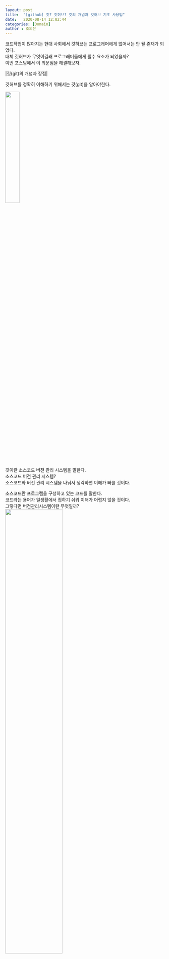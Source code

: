 ```yaml
---
layout: post
title:  "[github] 깃? 깃허브? 깃의 개념과 깃허브 기초 사용법"
date:   2020-08-14 12:02:44
categories: [Domain]
author : 조의찬
---
```


코드작업이 많아지는 현대 사회에서 깃허브는 프로그래머에게 없어서는 안 될 존재가 되었다. <br>
대체 깃허브가 무엇이길래 프로그래머들에게 필수 요소가 되었을까? <br>
이번 포스팅에서 이 의문점을 해결해보자.<br>


|깃(git)의 개념과 장점|

깃허브를 정확히 이해하기 위해서는 깃(git)을 알아야한다.<br>

<img src="{{ site.baseurl }}/images/d4/d4_0.png" width="30%" height="30%">


<p>깃이란 소스코드 버전 관리 시스템을 말한다.<br>
소스코드 버전 관리 시스템? <br>
소스코드와 버전 관리 시스템을 나눠서 생각하면 이해가 빠를 것이다.<br></p>
소스코드란 프로그램을 구성하고 있는 코드를 말한다.<br>
코드라는 용어가 일생활에서 접하기 쉬워 이해가 어렵지 않을 것이다.<br>
그렇다면 버전관리시스템이란 무엇일까? <br>


<img src="{{ site.baseurl }}/images/d4/d4_1.png" width="60%" height="60%">

개발자는 프로그램을 만들 때 수차례 작업을 통해 프로그램을 완성할 것이다. <br>
또 이미 프로그램이 출시되었어도 더 나은 결과물을 위해 계속 개정을 거치게 된다. <br>
이런 과정을 수차례 반복하다보면 개발자는 자신이 언제 어떤 작업을 했는지 기억하기 어려워진다. <br>
그래서 등장한 개념이 바로 버전이다.<br>
버전은 작업을 완성할때마다 해당시점을 기록해놓은 것을 말한다.<br>
8월 12일의 결과물은 버전 1, 8월 13일의 결과물은 버전2,.... <br>
이런 식으로 작업완성시점을 버전으로 기록해두면 개발자는 자신의 코드를 보수하거나 개발할 때 큰 도움을 받을 수 있다. <br>
즉, 버전관리시스템이란 개발자가 원하는 시점(버전)으로 이동해 작업할 수 있게 해주는 것을 말한다. 

<p>그렇다면 왜 개발자들은 깃을 사용할까? <br>
깃(git)은 대표적으로 다음과 같은 장점이 있다. <br>
1. 오류가 발생하거나 소스코드끼리 충돌할 때 무사히 기존작업시점으로 돌아갈 수 있다.<br>
2. 협업이 가능해진다. <br>
이러한 장점은 프로그램 개발을 할때 매우 중요한 요소이다. 따라서 깃은 프로그래머들에게 빼놓을 수 없는 존재로 자리잡고 있다.</p>




|그러면 깃허브(git)는??|

<img src="{{ site.baseurl }}/images/d4/d4_2.png" width="60%" height="60%">


깃허브는 깃(git)을 호스팅해주는 대표적인 사이트다.<br>
깃(git)을 웹으로 호스팅함으로써  개발자는 인터넷을 통해 깃(git)을 관리할 수 있다.<br>
깃(git) 호스팅 사이트는 깃허브(GITHUB) 이외에도 GITLAB.com, BITBUTCKET.org 등 다양하다.<br>
그런데 깃허브(GITHUB)를 제일 많이 사용하다보니 깃허브(GITHUB)가 깃 호스팅 사이트의 대명사로 쓰인다.<br>


종합해보면 다음과 같다. <br>
**깃(git) : 소스코드 버전 관리 시스템** <br>
**깃(github) : 대표적인 깃(git) 호스팅 사이트**<br>



|깃허브 작동원리|

<img src="{{ site.baseurl }}/images/d4/d4_3.png" width="60%" height="60%">

위 그림은 깃허브의 작동원리를 보여준다.<br>
인터넷을 통해 깃을 관리하려면 내 로컬컴퓨터에 있는 코드들을 웹으로 보내줘야한다.<br>
이 것을 우리는 push한다고 한다. 인터넷(깃허브)에 업로드한다고 생각하면 편하다. <br>
반대로 작업을 하다보면  깃허브에 저장되어있는 깃을 로컬로 내려받아야하는 경우도 생긴다. <br>
이 것을 우리는 pull이라고 한다. 다운로드의 개념과 유사하다.<br>



|일반적인 깃허브 작업 프로세스(push)|



1. **git init** : 깃 초기화 (세팅 시작)
2. **git add <파일>** : 깃 업로드 준비
3. **git commit -m "커밋 메시지"** : 깃 업로드 승인 및 버전 기록
4. **git push** : 깃 업로드



|배운 점과 앞으로의 과제|

원하는 버전으로 돌아갈 떄 쓰는 깃 명령어를 공부해야겠다.<br>
깃의 브랜치 개념을 공부해야겠다.


# 출처 : https://datata29.github.io